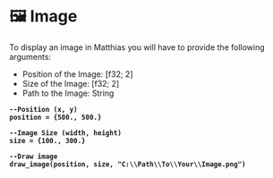 # 🖼️ Image

To display an image in Matthias you will have to provide the following arguments:

* Position of the Image: \[f32; 2]
* Size of the Image: \[f32; 2]
* Path to the Image: String

<pre class="language-lua"><code class="lang-lua"><strong>--Position (x, y)
</strong><strong>position = {500., 500.}
</strong><strong>
</strong><strong>--Image Size (width, height)
</strong><strong>size = {100., 300.}
</strong><strong>
</strong><strong>--Draw image
</strong><strong>draw_image(position, size, "C:\\Path\\To\\Your\\Image.png")
</strong></code></pre>
